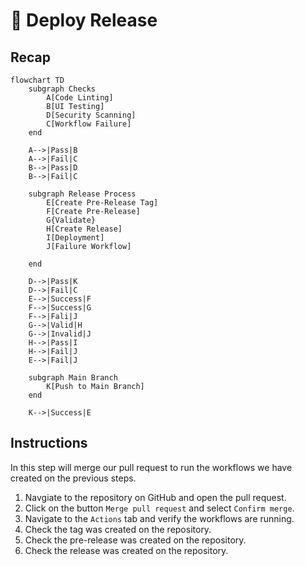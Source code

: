 # :test_tube: Deploy Release

## Recap

```mermaid
flowchart TD
    subgraph Checks
        A[Code Linting]
        B[UI Testing]
        D[Security Scanning]
        C[Workflow Failure]
    end

    A-->|Pass|B
    A-->|Fail|C
    B-->|Pass|D
    B-->|Fail|C

    subgraph Release Process
        E[Create Pre-Release Tag]
        F[Create Pre-Release]
        G{Validate}
        H[Create Release]
        I[Deployment]
        J[Failure Workflow]
        
    end

    D-->|Pass|K
    D-->|Fail|C
    E-->|Success|F
    F-->|Success|G
    F-->|Fali|J
    G-->|Valid|H
    G-->|Invalid|J
    H-->|Pass|I
    H-->|Fail|J
    E-->|Fail|J

    subgraph Main Branch
        K[Push to Main Branch]
    end

    K-->|Success|E

```

## Instructions

In this step will merge our pull request to run the workflows we have created on the previous steps.

1. Navgiate to the repository on GitHub and open the pull request.
2. Click on the button `Merge pull request` and select `Confirm merge`.
3. Navigate to the `Actions` tab and verify the workflows are running.
4. Check the tag was created on the repository.
5. Check the pre-release was created on the repository.
6. Check the release was created on the repository.
